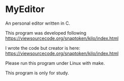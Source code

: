 # MyEditor
An personal editor written in C. 

This program was developed following https://viewsourcecode.org/snaptoken/kilo/index.html

I wrote the code but creator is here: https://viewsourcecode.org/snaptoken/kilo/index.html

Please run this program under Linux with make.

This program is only for study.
